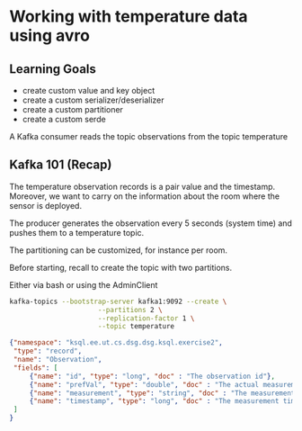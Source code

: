 # Working with temperature data using avro


## Learning Goals

- create custom value and key object
- create a custom serializer/deserializer
- create a custom partitioner
- create a custom serde

A Kafka consumer reads the topic observations from the topic temperature


## Kafka 101 (Recap)

The temperature observation records is a pair value and the timestamp.
Moreover, we want to carry on the information about the room where the sensor is deployed.

The producer generates the observation every 5 seconds (system time)
and pushes them to a temperature topic.

The partitioning can be customized, for instance per room.

Before starting, recall to create the topic with two partitions.

Either via bash or using the AdminClient


```bash
kafka-topics --bootstrap-server kafka1:9092 --create \
                      --partitions 2 \
                      --replication-factor 1 \
                      --topic temperature
```


```json
{"namespace": "ksql.ee.ut.cs.dsg.dsg.ksql.exercise2",
 "type": "record",
 "name": "Observation",
 "fields": [
     {"name": "id", "type": "long", "doc" : "The observation id"},
     {"name": "prefVal", "type": "double", "doc" : "The actual measurement from the sensor"},
     {"name": "measurement", "type": "string", "doc" : "The measurement type, e.g., temperature"},
     {"name": "timestamp", "type": "long", "doc" : "The measurement timestamp"}
 ]
}
```
